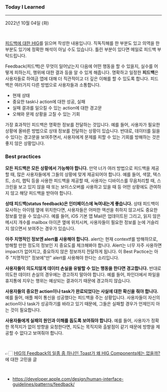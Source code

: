 ### Today I Learned

----

2022년 10월 04일 (화)

<br />

[피드백에 대한 HIG](https://developer.apple.com/design/human-interface-guidelines/patterns/feedback/)를 읽으며 작성한 내용입니다. 직독직해를 한 부분도 있고 의역을 한 부분도 있기에 정확한 해석이 아닐 수도 있습니다. 틀린 부분이 있다면 메일로 피드백 부탁드립니다. 

Feedback(피드백)은 무엇이 일어났는지 다음에 어떤 행동을 할 수 있을지, 실수를 어떻게 피하는지, 행위에 대한 결과 등을 알 수 있게 해줍니다. 명확하고 일정한 **피드백**은 사용자들로 하여금 앱에 대해 더 직관적이고 더 깊은 이해를 할 수 있도록 합니다. 피드백은 여러가지 다른 방법으로 사용자들과 소통합니다. 

- 현재 상태
- 중요한 task나 action에 대한 성공, 실패 
- 실패 결과를 일으킬 수 있는 action에 대한 경고문
- 오해와 문제 상황을 고칠 수 있는 기회 

가장 효과적인 피드백은 명확한 정보를 전달하는 것입니다. 예를 들어, 사용자가 필요한 상황에 올바른 방법으로 상태 정보를 전달하는 상황이 있습니다. 반대로, 데이터를 잃을 수 있다는 경고문을 보여주면서, 사용자에게 문제를 피할 수 있는 기회를 방해하는 것은 좋지 않은 상황입니다. 

### Best practices

**모든 피드백은 모든 상황에서 가능해야 합니다.** 만약 너가 여러 방법으로 피드백을 제공할 때, 많은 사용자들에게 그들의 상황에 맞게 제공되어야 합니다. 예를 들어, 색깔, 텍스트, 소리, 햅틱 등을 사용한 피드백을 제공할 때, 사용자는 디바이스를 무음처리할 때, 스크린을 보고 있지 않을 때 또는 보이스오버를 사용하고 있을 때 등 어떤 상황에도 관여하지 않고 해당 피드백을 받아야 합니다. 

**상태 피드백(status feedback)은 인터페이스에 녹여내는게 좋습니다.** 상태 피드백이 묘사하는 아이템 옆에 위치한다면, 사용자들은 어떠한 액션을 취하지 않고서도 중요한 정보를 얻을 수 있습니다. 예를 들어, iOS 기본 앱 Mail은 업데이트된 그리고, 읽지 않은 메시지 개수를 mailbox 아이콘 옆에 위치시켜, 사용자들이 필요한 정보를 눈에 거슬리지 않으면서 보여주는 경우가 있습니다.

**아주 치명적인 정보엔 alert를 사용해야 합니다.** alert는 현재 contextf를 방해하므로, 방해할 만한 정도의 정보인 지 중요도를 체크해봐야 합니다. Alert는 너무 자주 사용하면 impact가 없어지고, 중요하지 않은 정보까지 전달하게 됩니다. 이 Best Pactice는 아주 "치명적인" 정보에"만" alert를 사용해야 한다는 소리입니다.

**사용자들이 의도치않게 데이터 손실을 유발할 수 있는 행동을 한다면 경고합니다.** 반대로 의도한 데이터 손실의 경우에는 경고하지 말아야 합니다. 예를 들어, 파인더에서 파일을 휴지통에 지우는 행위는 예상되는 결과이기 때문에 경고하지 않습니다. 

**사용자들의 중요한 action이나 task가 완료되었다는 사실에 대한 확신을 줘야 합니다.** 예를 들어, 애플 페이 통신을 성공했다는 피드백을 주는 상황입니다. 사용자들이 자신의 action이나 task가 성공하기를 바라고 있기 때문에, 그들은 실패할 경우가 언제인지 아는 것이 필요합니다.

**사용자들에게 실패의 원인과 이해를 돕도록 보여줘야 합니다.** 예를 들어, 사용자가 정확한 목적지가 없이 방향을 요청한다면, 지도는 목직지와 출발점이 같기 때문에 방향을 제공할 수 없다고 보여줘야 합니다. 



<br />

👉🏻 [HIG의 Feedback의 일종 중 하나인 Toast가 왜 HIG Components에는 없을까?](https://www.wodyd.com/ios-hig-toast/)에 대한 고민을 글

<br />

- https://developer.apple.com/design/human-interface-guidelines/patterns/feedback/
